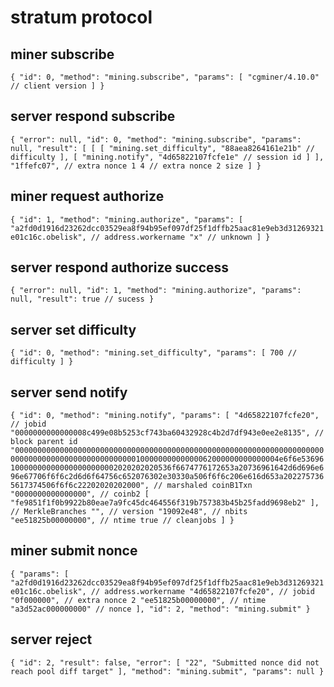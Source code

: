 # stratum protocol


## miner subscribe
`{
  "id": 0,
  "method": "mining.subscribe",
  "params": [
    "cgminer/4.10.0" // client version
  ]
}`

## server respond subscribe
`{
  "error": null,
  "id": 0,
  "method": "mining.subscribe",
  "params": null,
  "result": [
    [
      [
        "mining.set_difficulty",
        "88aea8264161e21b" // difficulty
      ],
      [
        "mining.notify",
        "4d65822107fcfe1e" // session id
      ]
    ],
    "1ffefc07", // extra nonce 1
    4 // extra nonce 2 size
  ]
}`

## miner request authorize
`{
  "id": 1,
  "method": "mining.authorize",
  "params": [
    "a2fd0d1916d23262dcc03529ea8f94b95ef097df25f1dffb25aac81e9eb3d31269321e01c16c.obelisk", // address.workername
    "x" // unknown
  ]
}`

## server respond authorize success
`{
  "error": null,
  "id": 1,
  "method": "mining.authorize",
  "params": null,
  "result": true // sucess
}`

## server set difficulty
`{
  "id": 0,
  "method": "mining.set_difficulty",
  "params": [
    700 // difficulty
  ]
}`

## server send notify
`{
  "id": 0,
  "method": "mining.notify",
  "params": [
    "4d65822107fcfe20", // jobid
    "0000000000000008c499e08b5253cf743ba60432928c4b2d7df943e0ee2e8135", // block parent id
    "000000000000000000000000000000000000000000000000000000000000000000000000000000000000000000000000010000000000000062000000000000004e6f6e53696100000000000000000000002020202020536f6674776172653a20736961642d6d696e696e67706f6f6c2d6d6f64756c652076302e30330a506f6f6c206e616d653a2022757365617374506f6f6c22202020202000", // marshaled coinB1Txn
    "0000000000000000", // coinb2
    [
      "fe9851f1f0b9922b80eae7a9fc45dc464556f319b757383b45b25fadd9698eb2"
    ], // MerkleBranches
    "", // version
    "19092e48", // nbits
    "ee51825b00000000", // ntime
    true // cleanjobs
  ]
}`

## miner submit nonce
`{
  "params": [
    "a2fd0d1916d23262dcc03529ea8f94b95ef097df25f1dffb25aac81e9eb3d31269321e01c16c.obelisk", // address.workername
    "4d65822107fcfe20", // jobid
    "0f000000", // extra nonce 2
    "ee51825b00000000", // ntime
    "a3d52ac000000000" // nonce
  ],
  "id": 2,
  "method": "mining.submit"
}`

## server reject
`{
  "id": 2,
  "result": false,
  "error": [
    "22",
    "Submitted nonce did not reach pool diff target"
  ],
  "method": "mining.submit",
  "params": null
}`
